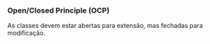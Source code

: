 ### **Open/Closed Principle (OCP)**

As classes devem estar abertas para extensão, mas fechadas para modificação.